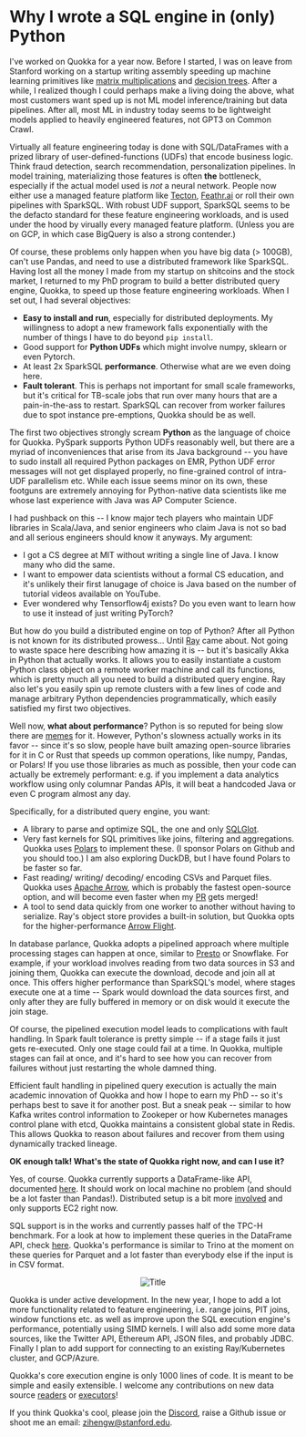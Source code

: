 # Why I wrote a SQL engine in (only) Python
I've worked on Quokka for a year now. Before I started, I was on leave from Stanford working on a startup writing assembly speeding up machine learning primitives like [matrix multiplications](https://ziheng-4209.medium.com/how-to-do-fast-sparse-int8-multiplications-on-cpus-to-speed-up-deep-learning-inference-bb64f4bf8a35) and [decision trees](https://ziheng-4209.medium.com/extremely-fast-and-cheap-decision-trees-67f2750b1ab3). After a while, I realized though I could perhaps make a living doing the above, what most customers want sped up is not ML model inference/training but data pipelines. After all, most ML in industry today seems to be lightweight models applied to heavily engineered features, not GPT3 on Common Crawl. 

Virtually all feature engineering today is done with SQL/DataFrames with a prized library of user-defined-functions (UDFs) that encode business logic. Think fraud detection, search recommendation, personalization pipelines. In model training, materializing those features is often **the** bottleneck, especially if the actual model used is *not* a neural network. People now either use a managed feature platform like [Tecton](https://github.com/feast-dev/feast), [Feathr.ai](https://github.com/feathr-ai/feathr) or roll their own pipelines with SparkSQL. With robust UDF support, SparkSQL seems to be the defacto standard for these feature engineering workloads, and is used under the hood by virually every managed feature platform. (Unless you are on GCP, in which case BigQuery is also a strong contender.)

Of course, these problems only happen when you have big data (> 100GB), can't use Pandas, and need to use a distributed framework like SparkSQL. Having lost all the money I made from my startup on shitcoins and the stock market, I returned to my PhD program to build a better distributed query engine, Quokka, to speed up those feature engineering workloads. When I set out, I had several objectives:
* **Easy to install and run**, especially for distributed deployments. My willingness to adopt a new framework falls exponentially with the number of things I have to do beyond `pip install`.
* Good support for **Python UDFs** which might involve numpy, sklearn or even Pytorch. 
* At least 2x SparkSQL **performance**. Otherwise what are we even doing here.
* **Fault tolerant**. This is perhaps not important for small scale frameworks, but it's critical for TB-scale jobs that run over many hours that are a pain-in-the-ass to restart. SparkSQL can recover from worker failures due to spot instance pre-emptions, Quokka should be as well. 

The first two objectives strongly scream **Python** as the language of choice for Quokka. PySpark supports Python UDFs reasonably well, but there are a myriad of inconveniences that arise from its Java background -- you have to sudo install all required Python packages on EMR, Python UDF error messages will not get displayed properly, no fine-grained control of intra-UDF parallelism etc. While each issue seems minor on its own, these footguns are extremely annoying for Python-native data scientists like me whose last experience with Java was AP Computer Science. 

I had pushback on this -- I know major tech players who maintain UDF libraries in Scala/Java, and senior engineers who claim Java is not so bad and all serious engineers should know it anyways. My argument:
* I got a CS degree at MIT without writing a single line of Java. I know many who did the same. 
* I want to empower data scientists without a formal CS education, and it's unlikely their first lanugage of choice is Java based on the number of tutorial videos available on YouTube. 
* Ever wondered why Tensorflow4j exists? Do you even want to learn how to use it instead of just writing PyTorch? 

But how do you build a distributed engine on top of Python? After all Python is not known for its distributed prowess... Until [Ray](https://github.com/ray-project/ray) came about. Not going to waste space here describing how amazing it is -- but it's basically Akka in Python that actually works. It allows you to easily instantiate a custom Python class object on a remote worker machine and call its functions, which is pretty much all you need to build a distributed query engine. Ray also let's you easily spin up remote clusters with a few lines of code and manage arbitrary Python dependencies programmatically, which easily satisfied my first two objectives.

Well now, **what about performance**? Python is so reputed for being slow there are [memes](https://www.pinterest.com/pin/why-python-is-popular-despite-being-super-slow--615867317773696019/) for it. However, Python's slowness actually works in its favor -- since it's so slow, people have built amazing open-source libraries for it in C or Rust that speeds up common operations, like numpy, Pandas, or Polars! If you use those libraries as much as possible, then your code can actually be extremely performant: e.g. if you implement a data analytics workflow using only columnar Pandas APIs, it will beat a handcoded Java or even C program almost any day.

Specifically, for a distributed query engine, you want:
* A library to parse and optimize SQL, the one and only [SQLGlot](https://github.com/tobymao/sqlglot).
* Very fast kernels for SQL primitives like joins, filtering and aggregations. Quokka uses [Polars](https://github.com/pola-rs/polars) to implement these. (I sponsor Polars on Github and you should too.) I am also exploring DuckDB, but I have found Polars to be faster so far. 
* Fast reading/ writing/ decoding/ encoding CSVs and Parquet files. Quokka uses [Apache Arrow](https://github.com/apache/arrow), which is probably the fastest open-source option, and will become even faster when my [PR](https://github.com/apache/arrow/pull/14269) gets merged! 
* A tool to send data quickly from one worker to another without having to serialize. Ray's object store provides a built-in solution, but Quokka opts for the higher-performance [Arrow Flight](https://arrow.apache.org/blog/2019/10/13/introducing-arrow-flight/).

In database parlance, Quokka adopts a pipelined approach where multiple processing stages can happen at once, similar to [Presto](https://github.com/trinodb/trino) or Snowflake. For example, if your workload involves reading from two data sources in S3 and joining them, Quokka can execute the download, decode and join all at once. This offers higher performance than SparkSQL's model, where stages execute one at a time -- Spark would download the data sources first, and only after they are fully buffered in memory or on disk would it execute the join stage. 

Of course, the pipelined execution model leads to complications with fault handling. In Spark fault tolerance is pretty simple -- if a stage fails it just gets re-executed. Only one stage could fail at a time. In Quokka, multiple stages can fail at once, and it's hard to see how you can recover from failures without just restarting the whole damned thing. 

Efficient fault handling in pipelined query execution is actually the main academic innovation of Quokka and how I hope to earn my PhD -- so it's perhaps best to save it for another post. But a sneak peak -- similar to how Kafka writes control information to Zookeper or how Kubernetes manages control plane with etcd, Quokka maintains a consistent global state in Redis. This allows Quokka to reason about failures and recover from them using dynamically tracked lineage. 

**OK enough talk! What's the state of Quokka right now, and can I use it?** 

Yes, of course. Quokka currently supports a DataFrame-like API, documented [here](https://marsupialtail.github.io/quokka/simple/). It should work on local machine no problem (and should be a lot faster than Pandas!). Distributed setup is a bit more [involved](https://marsupialtail.github.io/quokka/cloud/) and only supports EC2 right now. 

SQL support is in the works and currently passes half of the TPC-H benchmark. For a look at how to implement these queries in the DataFrame API, check [here](https://github.com/marsupialtail/quokka/blob/master/apps/tpc-h/tpch.py). Quokka's performance is similar to Trino at the moment on these queries for Parquet and a lot faster than everybody else if the input is in CSV format. 

<p align="center">
  <img src="https://github.com/marsupialtail/quokka/blob/master/docs/docs/quokka-4-csv.svg?raw=true" alt="Title"/>
</p>

Quokka is under active development. In the new year, I hope to add a lot more functionality related to feature engineering, i.e. range joins, PIT joins, window functions etc. as well as improve upon the SQL execution engine's performance, potentially using SIMD kernels. I will also add some more data sources, like the Twitter API, Ethereum API, JSON files, and probably JDBC. Finally I plan to add support for connecting to an existing Ray/Kubernetes cluster, and GCP/Azure.

Quokka's core execution engine is only 1000 lines of code. It is meant to be simple and easily extensible. I welcome any contributions on new data source [readers](https://github.com/marsupialtail/quokka/blob/master/pyquokka/dataset.py) or [executors](https://github.com/marsupialtail/quokka/blob/master/pyquokka/executors.py)! 

If you think Quokka's cool, please join the [Discord](https://discord.gg/6ujVV9HAg3), raise a Github issue or shoot me an email: zihengw@stanford.edu.
